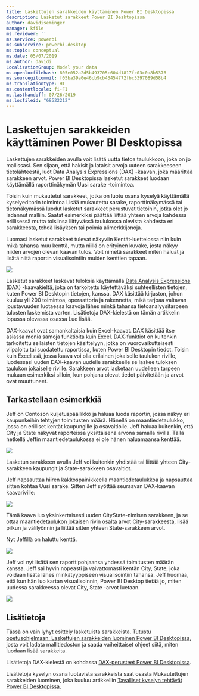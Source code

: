 ```yaml
---
title: Laskettujen sarakkeiden käyttäminen Power BI Desktopissa
description: Lasketut sarakkeet Power BI Desktopissa
author: davidiseminger
manager: kfile
ms.reviewer: ''
ms.service: powerbi
ms.subservice: powerbi-desktop
ms.topic: conceptual
ms.date: 05/07/2019
ms.author: davidi
LocalizationGroup: Model your data
ms.openlocfilehash: 805e052a2d5b493705c604d1817fc03c0a8b5376
ms.sourcegitcommit: f05ba39a0e46cb9cb43454772fbc5397089d58b4
ms.translationtype: HT
ms.contentlocale: fi-FI
ms.lasthandoff: 07/26/2019
ms.locfileid: "68522212"
---
```

# <a name="using-calculated-columns-in-power-bi-desktop"></a>Laskettujen sarakkeiden käyttäminen Power BI Desktopissa
Laskettujen sarakkeiden avulla voit lisätä uutta tietoa taulukkoon, joka on jo mallissasi. Sen sijaan, että hakisit ja lataisit arvoja uuteen sarakkeeseen tietolähteestä, luot Data Analysis Expressions (DAX) -kaavan, joka määrittää sarakkeen arvot. Power BI Desktopissa lasketut sarakkeet luodaan käyttämällä raporttinäkymän Uusi sarake -toimintoa.

Toisin kuin mukautetut sarakkeet, jotka on luotu osana kyselyä käyttämällä kyselyeditorin toimintoa Lisää mukautettu sarake, raporttinäkymässä tai tietonäkymässä luodut lasketut sarakkeet perustuvat tietoihin, jotka olet jo ladannut malliin. Saatat esimerkiksi päättää liittää yhteen arvoja kahdessa erillisessä mutta toisiinsa liittyvässä taulukossa olevista kahdesta eri sarakkeesta, tehdä lisäyksen tai poimia alimerkkijonoja.

Luomasi lasketut sarakkeet tulevat näkyviin Kentät-luettelossa niin kuin mikä tahansa muu kenttä, mutta niillä on erityinen kuvake, josta näkyy niiden arvojen olevan kaavan tulos. Voit nimetä sarakkeet miten haluat ja lisätä niitä raportin visualisointiin muiden kenttien tapaan.

![](media/desktop-calculated-columns/calccolinpbid_fields.png)

Lasketut sarakkeet laskevat tuloksia käyttämällä [Data Analysis Expressions](https://msdn.microsoft.com/library/gg413422.aspx) (DAX) -kaavakieltä, joka on tarkoitettu käytettäväksi suhteellisten tietojen, kuten Power BI Desktopin tietojen, kanssa. DAX käsittää kirjaston, johon kuuluu yli 200 toimintoa, operaattoria ja rakennetta, mikä tarjoaa valtavan joustavuuden luotaessa kaavoja lähes minkä tahansa tietoanalyysitarpeen tulosten laskemista varten. Lisätietoja DAX-kielestä on tämän artikkelin lopussa olevassa osassa Lue lisää.

DAX-kaavat ovat samankaltaisia kuin Excel-kaavat. DAX käsittää itse asiassa monia samoja funktioita kuin Excel. DAX-funktiot on kuitenkin tarkoitettu sellaisten tietojen käsittelyyn, jotka on vuorovaikutteisesti viipaloitu tai suodatettu raportissa, kuten Power BI Desktopin tiedot. Toisin kuin Excelissä, jossa kaava voi olla erilainen jokaiselle taulukon riville, luodessasi uuden DAX-kaavan uudelle sarakkeelle se laskee tuloksen taulukon jokaiselle riville. Sarakkeen arvot lasketaan uudelleen tarpeen mukaan esimerkiksi silloin, kun pohjana olevat tiedot päivitetään ja arvot ovat muuttuneet.

## <a name="lets-look-at-an-example"></a>Tarkastellaan esimerkkiä
Jeff on Contoson kuljetuspäällikkö ja haluaa luoda raportin, jossa näkyy eri kaupunkeihin tehtyjen toimitusten määrä. Hänellä on maantiedetaulukko, jossa on erilliset kentät kaupungille ja osavaltiolle. Jeff haluaa kuitenkin, että City ja State näkyvät raporteissa yksittäisenä arvona samalla rivillä. Tällä hetkellä Jeffin maantiedetaulukossa ei ole hänen haluamaansa kenttää.

![](media/desktop-calculated-columns/calccolinpbid_cityandstatefields.png)

Lasketun sarakkeen avulla Jeff voi kuitenkin yhdistää tai liittää yhteen City-sarakkeen kaupungit ja State-sarakkeen osavaltiot.

Jeff napsauttaa hiiren kakkospainikkeella maantiedetaulukkoa ja napsauttaa sitten kohtaa Uusi sarake. Sitten Jeff syöttää seuraavan DAX-kaavan kaavariville:

![](media/desktop-calculated-columns/calccolinpbid_formula.png)

Tämä kaava luo yksinkertaisesti uuden CityState-nimisen sarakkeen, ja se ottaa maantiedetaulukon jokaisen rivin osalta arvot City-sarakkeesta, lisää pilkun ja välilyönnin ja liittää sitten yhteen State-sarakkeen arvot.

Nyt Jeffillä on haluttu kenttä.

![](media/desktop-calculated-columns/calccolinpbid_citystatefield.png)

Jeff voi nyt lisätä sen raporttipohjaansa yhdessä toimitusten määrän kanssa. Jeff sai hyvin nopeasti ja vaivattomasti kentän City, State, joka voidaan lisätä lähes minkätyyppiseen visualisointiin tahansa. Jeff huomaa, että kun hän luo kartan visualisoinnin, Power BI Desktop tietää jo, miten uudessa sarakkeessa olevat City, State -arvot luetaan.

![](media/desktop-calculated-columns/calccolinpbid_citystatemap.png)

## <a name="learn-more"></a>Lisätietoja
Tässä on vain lyhyt esittely lasketuista sarakkeista. Tutustu [opetusohjelmaan: Laskettujen sarakkeiden luominen Power BI Desktopissa](desktop-tutorial-create-calculated-columns.md), josta voit ladata mallitiedoston ja saada vaiheittaiset ohjeet siitä, miten luodaan lisää sarakkeita. 

Lisätietoja DAX-kielestä on kohdassa [DAX-perusteet Power BI Desktopissa](desktop-quickstart-learn-dax-basics.md).

Lisätietoja kyselyn osana luotavista sarakkeista saat osasta Mukautettujen sarakkeiden luominen, joka kuuluu artikkeliin [Tavalliset kyselyn tehtävät Power BI Desktopissa.](desktop-common-query-tasks.md)  

